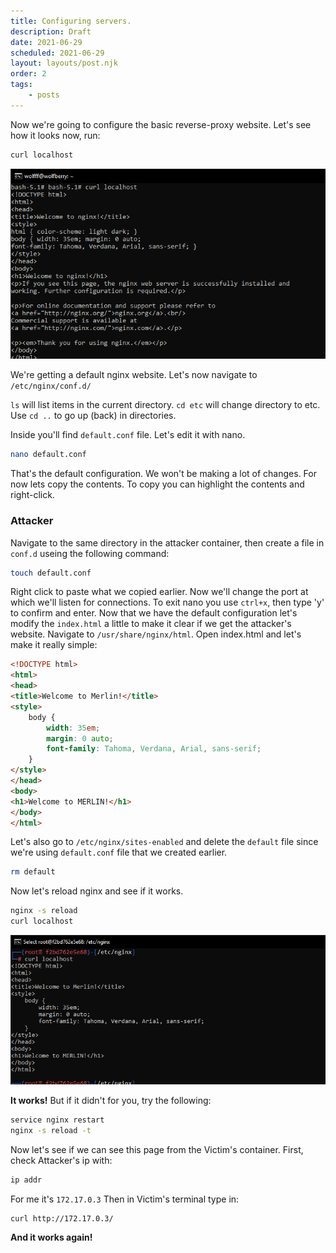 ```yaml
---
title: Configuring servers.
description: Draft
date: 2021-06-29
scheduled: 2021-06-29
layout: layouts/post.njk
order: 2
tags:
    - posts
---
```


Now we're going to configure the basic reverse-proxy website.
Let's see how it looks now, run:

``` bash
curl localhost
```
![console prtsc](/img/remote/curl-localhost-proxy.png)

We're getting a default nginx website.
Let's now navigate to `/etc/nginx/conf.d/`

`ls` will list items in the current directory.
`cd etc` will change directory to etc. 
Use `cd ..` to go up (back) in directories.

Inside you'll find `default.conf` file. Let's edit it with nano.

``` bash
nano default.conf
```

That's the default configuration. We won't be making a lot of changes.
For now lets copy the contents. To copy you can highlight the contents and right-click.

### Attacker
Navigate to the same directory in the attacker container, then create a file in `conf.d` useing the following command:

``` bash
touch default.conf
```
Right click to paste what we copied earlier.
Now we'll change the port at which we'll listen for connections.
To exit nano you use `ctrl+x`, then type 'y' to confirm and enter.
Now that we have the default configuration let's modify the `index.html` a little to make it clear if we get the attacker's website.
Navigate to `/usr/share/nginx/html`.
Open index.html and let's make it really simple:

``` html
<!DOCTYPE html>
<html>
<head>
<title>Welcome to Merlin!</title>
<style>
    body {
        width: 35em;
        margin: 0 auto;
        font-family: Tahoma, Verdana, Arial, sans-serif;
    }
</style>
</head>
<body>
<h1>Welcome to MERLIN!</h1>
</body>
</html>
```

Let's also go to `/etc/nginx/sites-enabled` and delete the `default` file since we're using `default.conf` file that we created earlier.

``` bash
rm default
```
Now let's reload nginx and see if it works.

``` bash
nginx -s reload
curl localhost
```

![console prtsc](/img/remote/curl-localhost-attacker.png)

**It works!**
But if it didn't for you, try the following:

``` bash
service nginx restart
nginx -s reload -t
```

Now let's see if we can see this page from the Victim's container.
First, check Attacker's ip with:

``` bash
ip addr
```
For me it's `172.17.0.3`
Then in Victim's terminal type in:

``` bash
curl http://172.17.0.3/
```

**And it works again!**
